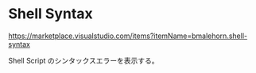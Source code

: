 # Shell Syntax

<https://marketplace.visualstudio.com/items?itemName=bmalehorn.shell-syntax>

Shell Script のシンタックスエラーを表示する。
